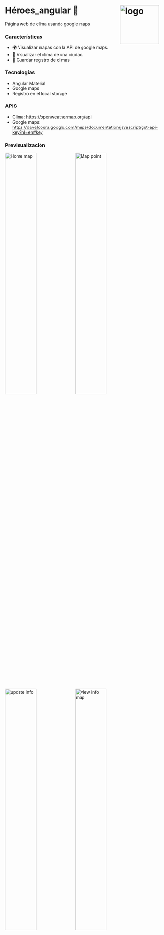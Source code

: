 # Héroes_angular :movie_camera: <img alt="logo" width="128px" align="right" src="https://res.cloudinary.com/djdcezwon/image/upload/v1569087127/public_apps/mapas_angular/icon_dnhnor.png">

Página web de clima usando google maps

### Características
- :earth_africa: Visualizar mapas con la API de google maps.
- :sunrise: Visualizar el clíma de una ciudad.
- :dart: Guardar registro de climas

### Tecnologías
- Angular Material
- Google maps
- Registro en el local storage

### APIS

- Clima: https://openweathermap.org/api
- Google maps: https://developers.google.com/maps/documentation/javascript/get-api-key?hl=en#key

### Previsualización 

<img alt="Home map" width="45%" align="left" src="https://res.cloudinary.com/djdcezwon/image/upload/v1569087129/public_apps/mapas_angular/mapas4_ynnlq4.png">
<img alt="Map point" width=45%" align="left" src="https://res.cloudinary.com/djdcezwon/image/upload/v1569087130/public_apps/mapas_angular/mapas9_iwizq2.png">
<img alt="update info" width="45%" align="left" src="https://res.cloudinary.com/djdcezwon/image/upload/v1569087129/public_apps/mapas_angular/mapas8_ium1ni.png">

<img alt="view info map" width="45%" align="left" src="https://res.cloudinary.com/djdcezwon/image/upload/v1569087129/public_apps/mapas_angular/mapas6_h412pw.png">
<img alt="map view" width="45%" align="left" src="https://res.cloudinary.com/djdcezwon/image/upload/v1569087132/public_apps/mapas_angular/mapas7_fq2u61.png">                                                                            

